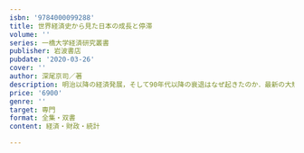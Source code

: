 ```yaml
---
isbn: '9784000099288'
title: 世界経済史から見た日本の成長と停滞
volume: ''
series: 一橋大学経済研究叢書
publisher: 岩波書店
pubdate: '2020-03-26'
cover: ''
author: 深尾京司／著
description: 明治以降の経済発展，そして90年代以降の衰退はなぜ起きたのか．最新の大規模推計から明らかにする．
price: '6900'
genre: ''
target: 専門
format: 全集・双書
content: 経済・財政・統計

---
```


